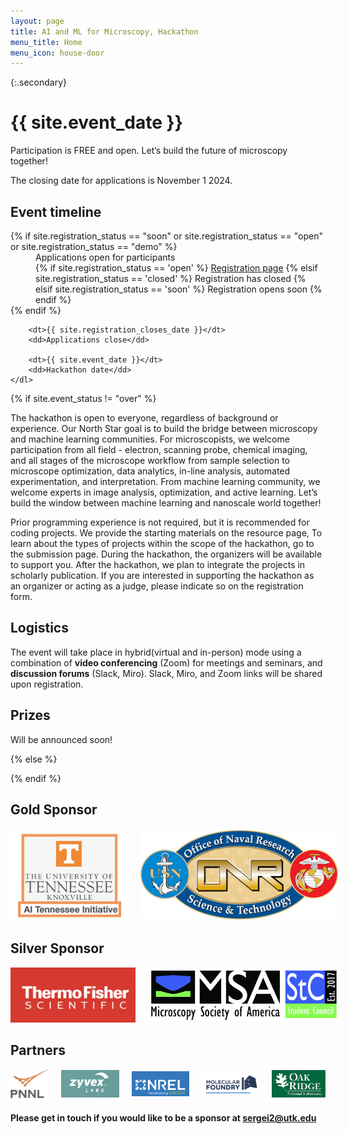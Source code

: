 ```yaml
---
layout: page
title: AI and ML for Microscopy, Hackathon
menu_title: Home
menu_icon: house-door
---
```


{:.secondary}
# {{ site.event_date }}

<div class="lead" markdown="1">
Participation is FREE and open. Let’s build the future of microscopy together!

The closing date for applications is November 1 2024.



</div>

<div class="aside">
    <div id="countdown" class="text-center"></div>
    <h2><i class="bi bi-calendar3"></i> Event timeline</h2>
    <dl>
        {% if site.registration_status == "soon" or site.registration_status == "open" or site.registration_status == "demo" %}
            <dd>
                Applications open for participants<br>
                {% if site.registration_status == 'open' %}
                    <a href="{{ site.baseurl }}{% link registration.md %}" class="btn">Registration page</a>
                {% elsif site.registration_status == 'closed' %}
                    <a class="btn disabled">Registration has closed</a>
                {% elsif site.registration_status == 'soon' %}
                    <a class="btn disabled">Registration opens soon</a>
                {% endif %}
            </dd>
        {% endif %}

        <dt>{{ site.registration_closes_date }}</dt>
        <dd>Applications close</dd>

        <dt>{{ site.event_date }}</dt>
        <dd>Hackathon date</dd>
    </dl>
</div>

{% if site.event_status != "over" %}




The hackathon is open to everyone, regardless of background or experience. Our North Star goal is to build the bridge between microscopy and machine learning communities. For microscopists, we welcome participation from all field - electron, scanning probe, chemical imaging, and all stages of the microscope workflow from sample selection to microscope optimization, data analytics, in-line analysis, automated experimentation, and interpretation. From machine learning community, we welcome experts in image analysis, optimization, and active learning. Let’s build the window between machine learning and nanoscale world together!

Prior programming experience is not required, but it is recommended for coding projects. We provide the starting materials on the resource page, To learn about the types of projects within the scope of the hackathon, go to the submission page.  During the hackathon, the organizers will be available to support you. After the hackathon, we plan to integrate the projects in scholarly publication. If you are interested in supporting the hackathon as an organizer or acting as a judge, please indicate so on the registration form.

## Logistics

The event will take place in hybrid(virtual and in-person) mode using a combination of **video conferencing** (Zoom) for meetings and seminars, and **discussion forums** (Slack, Miro). Slack, Miro, and Zoom links will be shared upon registration. 

## Prizes

Will be announced soon! 

{% else %}

{% endif %}

##  Gold Sponsor 

<div style="display: flex; align-items: center; justify-content: center;">
    <a href="https://research.utk.edu/oried/research-innovation-initiatives/ai-tennessee-initiative/">
        <img src="./assets/ai_tenn_logo.png" alt="AI Tennessee Initiative" style="width:230px; margin-right: 20px;">
    </a>
    <a href="https://www.onr.navy.mil/">
        <img src="./assets/ONR.png" alt="Office of Naval Research" style="width:400px; margin-left: 20px;">
    </a>
</div>

## Silver Sponsor
<div style="display: flex; align-items: center; justify-content: center;">
    <a href="https://www.thermofisher.com/">
        <img src="./assets/tf_logo.png" alt="ThermoFisher scientific" style="width:250px;">
    </a>
    <a href="https://microscopy.org/the-student-council-stc">
        <img src="./assets/msa.png" alt="Microscopy society of America" style="width:360px; margin-left: 20px;">
    </a>
</div>


## Partners

<div style="display: flex; align-items: center; justify-content: center; gap: 20px;">
    <a href="https://www.pnnl.gov/">
        <img src="./assets/pnnl_logo.jpg" alt="Pacific Northwest National Laboratory" style="width:200px;">
    </a>
    <a href="https://www.zyvexlabs.com/">
        <img src="./assets/zyvex_logo.png" alt="Zyvex Labs" style="width:300px;">
    </a>
    <a href="https://www.nrel.gov/">
        <img src="./assets/nrel_logo.png" alt="National Renewable Energy Laboratory" style="width:300px;">
    </a>
    <a href="https://foundry.lbl.gov/">
        <img src="./assets/mf_logo.png" alt="The Molecular Foundry" style="width:300px;">
    </a>
    <a href="https://www.ornl.gov/">
        <img src="./assets/ornl_logo.png" alt="Oak Ridge National Laboratory" style="width:280px;">
    </a>
</div>


#### Please get in touch if you would like to be a sponsor at [sergei2@utk.edu](mailto:sergei2@utk.edu)